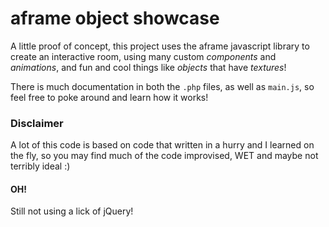 # aframe object showcase

A little proof of concept, this project uses the aframe javascript library to create an interactive room, using many custom *components* and *animations*, and fun and cool things like *objects* that have *textures*!

There is much documentation in both the `.php` files, as well as `main.js`, so feel free to poke around and learn how it works!

### Disclaimer

A lot of this code is based on code that written in a hurry and I learned on the fly, so you may find much of the code improvised, WET and maybe not terribly ideal :)

#### OH!

Still not using a lick of jQuery!
